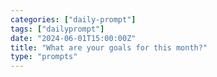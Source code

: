 ```yaml
---
categories: ["daily-prompt"]
tags: ["dailyprompt"]
date: "2024-06-01T15:00:00Z"
title: "What are your goals for this month?"
type: "prompts"
---
```

